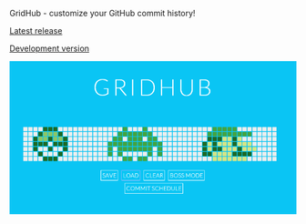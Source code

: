 GridHub - customize your GitHub commit history!

<a href="http://reetah.github.io/gitgrid/" target="_blank">Latest release</a> 

<a href="http://reetah.github.io" target="_blank">Development version</a> 

![Alt text](/gridhub/gridhub.png "Gridhub")
